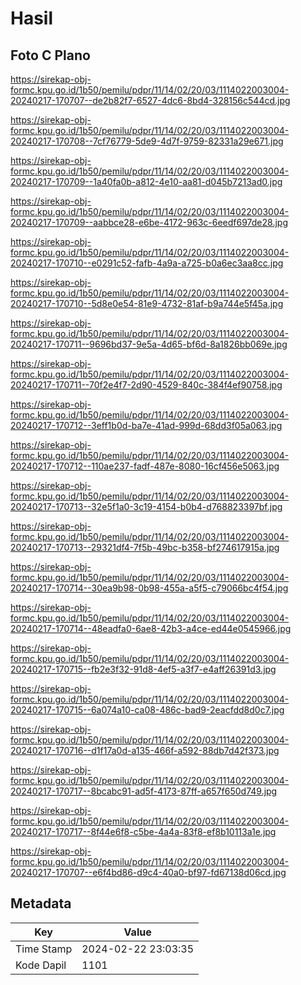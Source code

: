 # Hasil

## Foto C Plano

https://sirekap-obj-formc.kpu.go.id/1b50/pemilu/pdpr/11/14/02/20/03/1114022003004-20240217-170707--de2b82f7-6527-4dc6-8bd4-328156c544cd.jpg

https://sirekap-obj-formc.kpu.go.id/1b50/pemilu/pdpr/11/14/02/20/03/1114022003004-20240217-170708--7cf76779-5de9-4d7f-9759-82331a29e671.jpg

https://sirekap-obj-formc.kpu.go.id/1b50/pemilu/pdpr/11/14/02/20/03/1114022003004-20240217-170709--1a40fa0b-a812-4e10-aa81-d045b7213ad0.jpg

https://sirekap-obj-formc.kpu.go.id/1b50/pemilu/pdpr/11/14/02/20/03/1114022003004-20240217-170709--aabbce28-e6be-4172-963c-6eedf697de28.jpg

https://sirekap-obj-formc.kpu.go.id/1b50/pemilu/pdpr/11/14/02/20/03/1114022003004-20240217-170710--e0291c52-fafb-4a9a-a725-b0a6ec3aa8cc.jpg

https://sirekap-obj-formc.kpu.go.id/1b50/pemilu/pdpr/11/14/02/20/03/1114022003004-20240217-170710--5d8e0e54-81e9-4732-81af-b9a744e5f45a.jpg

https://sirekap-obj-formc.kpu.go.id/1b50/pemilu/pdpr/11/14/02/20/03/1114022003004-20240217-170711--9696bd37-9e5a-4d65-bf6d-8a1826bb069e.jpg

https://sirekap-obj-formc.kpu.go.id/1b50/pemilu/pdpr/11/14/02/20/03/1114022003004-20240217-170711--70f2e4f7-2d90-4529-840c-384f4ef90758.jpg

https://sirekap-obj-formc.kpu.go.id/1b50/pemilu/pdpr/11/14/02/20/03/1114022003004-20240217-170712--3eff1b0d-ba7e-41ad-999d-68dd3f05a063.jpg

https://sirekap-obj-formc.kpu.go.id/1b50/pemilu/pdpr/11/14/02/20/03/1114022003004-20240217-170712--110ae237-fadf-487e-8080-16cf456e5063.jpg

https://sirekap-obj-formc.kpu.go.id/1b50/pemilu/pdpr/11/14/02/20/03/1114022003004-20240217-170713--32e5f1a0-3c19-4154-b0b4-d768823397bf.jpg

https://sirekap-obj-formc.kpu.go.id/1b50/pemilu/pdpr/11/14/02/20/03/1114022003004-20240217-170713--29321df4-7f5b-49bc-b358-bf274617915a.jpg

https://sirekap-obj-formc.kpu.go.id/1b50/pemilu/pdpr/11/14/02/20/03/1114022003004-20240217-170714--30ea9b98-0b98-455a-a5f5-c79066bc4f54.jpg

https://sirekap-obj-formc.kpu.go.id/1b50/pemilu/pdpr/11/14/02/20/03/1114022003004-20240217-170714--48eadfa0-6ae8-42b3-a4ce-ed44e0545966.jpg

https://sirekap-obj-formc.kpu.go.id/1b50/pemilu/pdpr/11/14/02/20/03/1114022003004-20240217-170715--fb2e3f32-91d8-4ef5-a3f7-e4aff26391d3.jpg

https://sirekap-obj-formc.kpu.go.id/1b50/pemilu/pdpr/11/14/02/20/03/1114022003004-20240217-170715--6a074a10-ca08-486c-bad9-2eacfdd8d0c7.jpg

https://sirekap-obj-formc.kpu.go.id/1b50/pemilu/pdpr/11/14/02/20/03/1114022003004-20240217-170716--d1f17a0d-a135-466f-a592-88db7d42f373.jpg

https://sirekap-obj-formc.kpu.go.id/1b50/pemilu/pdpr/11/14/02/20/03/1114022003004-20240217-170717--8bcabc91-ad5f-4173-87ff-a657f650d749.jpg

https://sirekap-obj-formc.kpu.go.id/1b50/pemilu/pdpr/11/14/02/20/03/1114022003004-20240217-170717--8f44e6f8-c5be-4a4a-83f8-ef8b10113a1e.jpg

https://sirekap-obj-formc.kpu.go.id/1b50/pemilu/pdpr/11/14/02/20/03/1114022003004-20240217-170707--e6f4bd86-d9c4-40a0-bf97-fd67138d06cd.jpg


## Metadata

| Key        | Value               |
| ---------- | ------------------- |
| Time Stamp | 2024-02-22 23:03:35 |
| Kode Dapil | 1101                |



